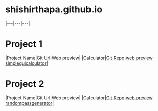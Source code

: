 # shishirthapa.github.io
|---|---|---|
# Project 1
|Project Name|Git Url|Web preview|
|Calculator|[Git Repo](https://github.com/ShishirThapaR/Calculator.git)|[web preview simpleguicalculator](https://github.com/ShishirThapaR/Calculator)|
# Project 2
|Project Name|Git Url|Web preview|
|Calculator|[Git Repo](https://github.com/ShishirThapaR/passwordgenerator.git)|[web preview randompassgenerator](https://github.com/ShishirThapaR/passwordgenerator)|
